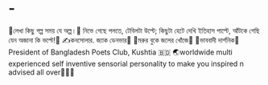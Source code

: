# -
🌴লেখা কিছু গল্প সময় যে অল্প।🌴 নিভে গেছে পলতে, টেবিলটা উল্টে; কিছুটা হেটে দেখি ইতিহাস পাল্টে, আঁটকে গেছি যেন অজানা কি ভল্টে!🌴 ✍️কনসোলার. জ্যাক ডেনভার🎤 🌴মরুর বুকে জলের খোঁজে🌴 🌴ভাববাদী দার্শনিক🌴 President of Bangladesh Poets Club, Kushtia 🇧🇩  🌏worldwide multi experienced self inventive sensorial personality to make you inspired n advised all over🤝🇺🇸
